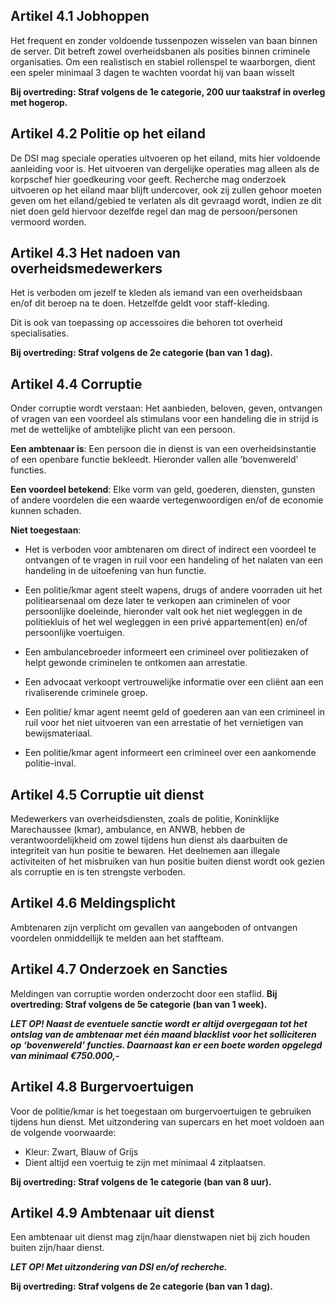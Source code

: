 ## **Artikel 4.1 Jobhoppen**
Het frequent en zonder voldoende tussenpozen wisselen van baan binnen de server. Dit betreft zowel overheidsbanen als posities binnen criminele organisaties. Om een realistisch en stabiel rollenspel te waarborgen, dient een speler minimaal 3 dagen te wachten voordat hij van baan wisselt

**Bij overtreding: Straf volgens de 1e categorie, 200 uur taakstraf in overleg met hogerop.**

## **Artikel 4.2 Politie op het eiland**
De DSI mag speciale operaties uitvoeren op het eiland, mits hier voldoende aanleiding voor is. Het uitvoeren van dergelijke operaties mag alleen als de korpschef hier goedkeuring voor geeft. Recherche mag onderzoek uitvoeren op het eiland maar blijft undercover, ook zij zullen gehoor moeten geven om het eiland/gebied te verlaten als dit gevraagd wordt, indien ze dit niet doen geld hiervoor dezelfde regel dan mag de persoon/personen vermoord worden.

## **Artikel 4.3 Het nadoen van overheidsmedewerkers**
Het is verboden om jezelf te kleden als iemand van een overheidsbaan en/of dit beroep na te doen. Hetzelfde geldt voor staff-kleding.

Dit is ook van toepassing op accessoires die behoren tot overheid specialisaties.


**Bij overtreding: Straf volgens de 2e categorie (ban van 1 dag).**

## **Artikel 4.4 Corruptie**
Onder corruptie wordt verstaan: Het aanbieden, beloven, geven, ontvangen of vragen van een voordeel als stimulans voor een handeling die in strijd is met de wettelijke of ambtelijke plicht van een persoon.

**Een ambtenaar is**: Een persoon die in dienst is van een overheidsinstantie of een openbare functie bekleedt. Hieronder vallen alle ‘bovenwereld’ functies. 

**Een voordeel betekend**: Elke vorm van geld, goederen, diensten, gunsten of andere voordelen die een waarde vertegenwoordigen en/of de economie kunnen schaden.

**Niet toegestaan**:

- Het is verboden voor ambtenaren om direct of indirect een voordeel te ontvangen of te vragen in ruil voor een handeling of het nalaten van een handeling in de uitoefening van hun functie.

- Een politie/kmar agent steelt wapens, drugs of andere voorraden uit het politiearsenaal om deze later te verkopen aan criminelen of voor persoonlijke doeleinde, hieronder valt ook het niet wegleggen in de politiekluis of het wel  wegleggen in een privé appartement(en) en/of persoonlijke voertuigen.

- Een ambulancebroeder informeert een crimineel over politiezaken of helpt gewonde criminelen te ontkomen aan arrestatie.

- Een advocaat verkoopt vertrouwelijke informatie over een cliënt aan een rivaliserende criminele groep.

- Een politie/ kmar agent neemt geld of goederen aan van een crimineel in ruil voor het niet uitvoeren van een arrestatie of het vernietigen van bewijsmateriaal.

- Een politie/kmar agent informeert een crimineel over een aankomende politie-inval.


## **Artikel 4.5 Corruptie uit dienst**
Medewerkers van overheidsdiensten, zoals de politie, Koninklijke Marechaussee (kmar), ambulance, en ANWB, hebben de verantwoordelijkheid om zowel tijdens hun dienst als daarbuiten de integriteit van hun positie te bewaren. Het deelnemen aan illegale activiteiten of het misbruiken van hun positie buiten dienst wordt ook gezien als corruptie en is ten strengste verboden.

## **Artikel 4.6 Meldingsplicht**
Ambtenaren zijn verplicht om gevallen van aangeboden of ontvangen voordelen onmiddellijk te melden aan het staffteam. 

## **Artikel 4.7 Onderzoek en Sancties**
Meldingen van corruptie worden onderzocht door een staflid.
**Bij overtreding: Straf volgens de 5e categorie (ban van 1 week).**

***LET OP! Naast de eventuele sanctie wordt er altijd overgegaan tot het ontslag van de ambtenaar met één maand blacklist voor het solliciteren op ‘bovenwereld’ functies. Daarnaast kan er een boete worden opgelegd van minimaal €750.000,-***


## **Artikel 4.8 Burgervoertuigen**
Voor de politie/kmar is het toegestaan om burgervoertuigen te gebruiken tijdens hun dienst. Met uitzondering van supercars en het moet voldoen aan de volgende voorwaarde:


- Kleur: Zwart, Blauw of Grijs
- Dient altijd een voertuig te zijn met minimaal 4 zitplaatsen. 


**Bij overtreding: Straf volgens de 1e categorie (ban van 8 uur).**


## **Artikel 4.9 Ambtenaar uit dienst**
Een ambtenaar uit dienst mag zijn/haar dienstwapen niet bij zich houden buiten zijn/haar dienst. 


***LET OP! Met uitzondering van DSI en/of recherche.***


**Bij overtreding: Straf volgens de 2e categorie (ban van 1 dag).**


